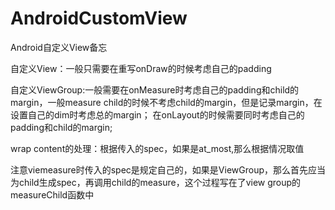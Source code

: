 # AndroidCustomView
Android自定义View备忘

自定义View：一般只需要在重写onDraw的时候考虑自己的padding

自定义ViewGroup:一般需要在onMeasure时考虑自己的padding和child的margin，一般measure child的时候不考虑child的margin，但是记录margin，在设置自己的dim时考虑总的margin；
在onLayout的时候需要同时考虑自己的padding和child的margin;

wrap content的处理：根据传入的spec，如果是at_most,那么根据情况取值

注意viemeasure时传入的spec是规定自己的，如果是ViewGroup，那么首先应当为child生成spec，再调用child的measure，这个过程写在了view group的measureChild函数中
